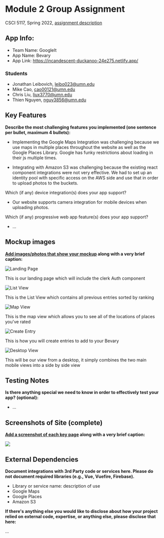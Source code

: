 # Module 2 Group Assignment

CSCI 5117, Spring 2022, [assignment description](https://canvas.umn.edu/courses/355584/pages/project-2)

## App Info:

- Team Name: GoogleIt
- App Name: Bevary
- App Link: <https://incandescent-duckanoo-24e275.netlify.app/>

### Students

- Jonathan Leibovich, leibo023@umn.edu
- Mike Cao, cao00121@umn.edu
- Chris Liu, liux3770@umn.edu
- Thien Nguyen, nguy3856@umn.edu

## Key Features

**Describe the most challenging features you implemented
(one sentence per bullet, maximum 4 bullets):**

- Implementing the Google Maps Integration was challenging because we use maps in multiple places throughout the website as well as the Google Places Library. Google has funky restrictions about loading in their js multiple times.

- Integrating with Amazon S3 was challenging because the existing react component integrations were not very effective. We had to set up an identity pool with specific access on the AWS side and use that in order to upload photos to the buckets.

Which (if any) device integration(s) does your app support?

- Our website supports camera integration for mobile devices when uploading photos.

Which (if any) progressive web app feature(s) does your app support?

- ...

## Mockup images

**[Add images/photos that show your mockup](https://stackoverflow.com/questions/10189356/how-to-add-screenshot-to-readmes-in-github-repository) along with a very brief caption:**

![Landing Page](./mockups/Landing%20Page.png)

This is our landing page which will include the clerk Auth component

![List View](./mockups/List%20View.png)

This is the List View which contains all previous entries sorted by ranking

![Map View](./mockups/Map%20View.png)

This is the map view which allows you to see all of the locations of places you've rated

![Create Entry](./mockups/Create%20Bevary.png)

This is how you will create entries to add to your Bevary

![Desktop View](./mockups/Desktop.png)

This will be our view from a desktop, it simply combines the two main mobile views into a side by side view

## Testing Notes

**Is there anything special we need to know in order to effectively test your app? (optional):**

- ...

## Screenshots of Site (complete)

**[Add a screenshot of each key page](https://stackoverflow.com/questions/10189356/how-to-add-screenshot-to-readmes-in-github-repository)
along with a very brief caption:**

![](https://media.giphy.com/media/o0vwzuFwCGAFO/giphy.gif)

## External Dependencies

**Document integrations with 3rd Party code or services here.
Please do not document required libraries (e.g., Vue, Vuefire, Firebase).**

- Library or service name: description of use
- Google Maps
- Google Places
- Amazon S3

**If there's anything else you would like to disclose about how your project
relied on external code, expertise, or anything else, please disclose that
here:**

...
